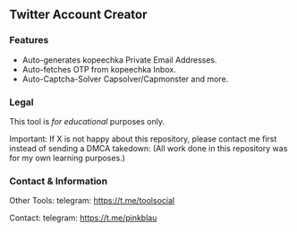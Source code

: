 ## Twitter Account Creator

### Features
* Auto-generates kopeechka Private Email Addresses.
* Auto-fetches OTP from kopeechka Inbox.
* Auto-Captcha-Solver Capsolver/Capmonster and more.

### Legal
This tool is _for educational_ purposes only.

Important: If X is not happy about this repository, please contact me first instead of sending a DMCA takedown: (All work done in this repository was for my own learning purposes.)

### Contact & Information
Other Tools: telegram: https://t.me/toolsocial

Contact: telegram: https://t.me/pinkblau
